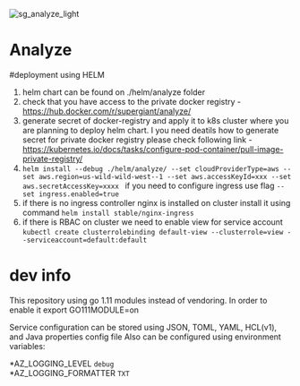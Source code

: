![sg_analyze_light](https://user-images.githubusercontent.com/2936828/48772107-0b305300-eccc-11e8-8c72-4bcbd737226b.png)
# Analyze 

#deployment using HELM

1. helm chart can be found on ./helm/analyze folder  
2. check that you have access to the private docker registry - https://hub.docker.com/r/supergiant/analyze/
3. generate secret of docker-registry and apply it to k8s cluster where you are planning to deploy helm chart. 
I you need deatils how to generate secret for private docker registry please check following link - https://kubernetes.io/docs/tasks/configure-pod-container/pull-image-private-registry/  
4. ```helm install --debug ./helm/analyze/ --set cloudProviderType=aws --set aws.region=us-wild-wild-west--1 --set aws.accessKeyId=xxx --set aws.secretAccessKey=xxxx ``` if you need to configure ingress use flag ```--set ingress.enabled=true```
5. if there is no ingress controller nginx is installed on cluster install it using command ```helm install stable/nginx-ingress```
6. if there is RBAC on cluster we need to enable view for service account ```kubectl create clusterrolebinding default-view --clusterrole=view --serviceaccount=default:default```  

# dev info
This repository using go 1.11 modules instead of vendoring.
In order to enable it export GO111MODULE=on  

Service configuration can be stored using JSON, TOML, YAML, HCL(v1), and Java properties config file
Also can be configured using environment variables:

*AZ_LOGGING_LEVEL `debug`  
*AZ_LOGGING_FORMATTER `TXT`  


